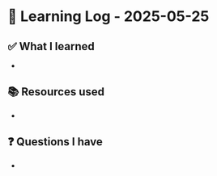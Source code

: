 # 🧠 Learning Log - 2025-05-25

## ✅ What I learned

- 

## 📚 Resources used

- 

## ❓ Questions I have

- 
